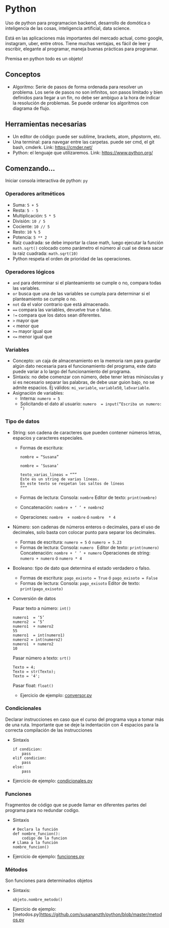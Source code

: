 # Python
Uso de python para programacion backend, desarrollo de domótica o inteligencia de las cosas, inteligencia artificial, data science.

Está en las aplicaciones más importantes del mercado actual, como google, instagram, uber, entre otros.
Tiene muchas ventajas, es fácil de leer y escribir, elegante al programar, maneja buenas prácticas para programar.

Premisa en python todo es un objeto!

## Conceptos

 * Algoritmo: Serie de pasos de forma ordenada para resolver un problema. Los serie de pasos no son infinitos, son pasos limitado y bien definidos para llegar a un fin, no debe ser ambiguo a la hora de indicar la resolución de problemas. Se puede ordenar los algoritmos con diagrama de flujo.

## Herramientas necesarias
* Un editor de código: puede ser sublime, brackets, atom, phpstorm, etc.
* Una terminal: para navegar entre las carpetas. puede ser cmd, el git bash, cmderk. Link: https://cmder.net/
* Python: el lenguaje que utilizaremos. Link: https://www.python.org/

## Comenzando…
Iniciar consola interactiva de python: ```py```
### Operadores aritméticos
* Suma: ```5 + 5```
* Resta: ```5 - 5```
* Multiplicación: ```5 * 5```
* División: ```10 / 5```
* Cociente: ```10 // 5```
* Resto: ```10 % 5```
* Potencia: ```5 ** 2```
* Raíz cuadrada: se debe importar la clase math, luego ejecutar la función ```math.sqrt()``` colocado como parámetro el número al cual se desea sacar la raiz cuadrada: ```math.sqrt(10)```
* Python respeta el orden de prioridad de las operaciones.

### Operadores lógicos
* ```and``` para determinar si el planteamiento se cumple o no, compara todas las variables.
* ```or``` busca que una de las variables se cumpla para determinar si el planteamiento se cumple o no.
* ```not``` da el valor contrario que está almacenado.
* ```==``` compara las variables, devuelve true o false.
* ```!=``` compara que los datos sean diferentes.
* ```>``` mayor que
* ```<``` menor que
* ```>=``` mayor igual que
* ```<=``` menor igual que



### Variables
* Concepto: un caja de almacenamiento en la memoria ram para guardar algún dato necesaria para el funcionamiento del programa, este dato puede variar a lo largo del funcionamiento del programa.
* Sintaxis: no debe comenzar con número, debe tener letras minúsculas y si es necesario separar las palabras, de debe usar guion bajo, no se admite espacios. Ej válidos: ```mi_variable```, ```variable50```, ```la5variable```.
* Asignación de variables: 
    - Interna: ```numero = 5```
    - Solicitando el dato al usuario: ```numero  = input(“Escriba un numero: ”)```


### Tipo de datos
* String: son cadena de caracteres que pueden contener números letras, espacios y caracteres especiales.
    - Formas de escritura: 
        ```
        nombre = “Susana”
        ```
        ```
        nombre = ‘Susana’
        ```
        ```
        texto_varias_lineas = “””
        Este es un string de varias líneas.
        En este texto se respetan los saltos de líneas
        “””
        ```

    - Formas de lectura:
        Consola: ```nombre```
        Editor de texto: ```print(nombre)```
    - Concatenación: ```nombre + ‘ ’ + nombre2```
    - Operaciones: ```nombre  + nombre```  ó  ```nombre  * 4```

* Número: son cadenas de números enteros o decimales, para el uso de decimales, solo basta con colocar punto para separar los decimales.
    - Formas de escritura: ```numero = 5```  ó  ```numero = 5.23```
    - Formas de lectura:
        Consola: ```numero ```
        Editor de texto: ```print(numero)```
    Concatenación: ```nombre + ‘ ’ + numero```
    Operaciones de string: ```numero + numero```  ó  ```numero * 4```

* Booleano: tipo de dato que determina el estado verdadero o falso.
    - Formas de escritura: ```pago_exisoto = True```  ó  ```pago_exisoto = False```
    - Formas de lectura:
        Consola: ```pago_exisoto```
        Editor de texto: ```print(pago_exisoto)```

* Conversión de datos

    Pasar texto a número: ```int()```
    ```
    numero1  = ‘5’
    numero2  = ‘5’
    numero1  + numero2 
    55
    numero1  = int(numero1)
    numero2 = int(numero2)
    numero1  + numero2 
    10
    ```
    Pasar número a texto: ```srt()```
    ```
    Texto = 4;
    Texto = str(Texto);
    Texto = '4';
    ```
    Pasar float: ```float()```

    - Ejercicio de ejemplo: [conversor.py](https://github.com/susananzth/python/blob/master/conversor.py)

### Condicionales

Declarar instrucciones en caso que el curso del programa vaya a tomar más de una ruta.
Importante que se deje la indentación con 4 espacios para la correcta compilación de las instrucciones
* Sintaxis
    ```
    if condicion: 
        pass
    elif condicion:
        pass
    else:
        pass
    ```
* Ejercicio de ejemplo: 
    [condicionales.py](https://github.com/susananzth/python/blob/master/codicionales.py)

### Funciones
Fragmentos de código que se puede llamar en diferentes partes del programa para no redundar codigo.
* Sintaxis
    ```
    # Declara la función
    def nombre_funcion():
        codigo de la funcion
    # Llama a la función
    nombre_funcion()
    ```
* Ejercicio de ejemplo:
    [funciones.py](https://github.com/susananzth/python/blob/master/funciones.py)

### Métodos
Son funciones para determinados objetos
* Sintaxis:
    ```
    objeto.nombre_metodo()
    ```
* Ejercicio de ejemplo:
    [metodos.py]https://github.com/susananzth/python/blob/master/metodos.py